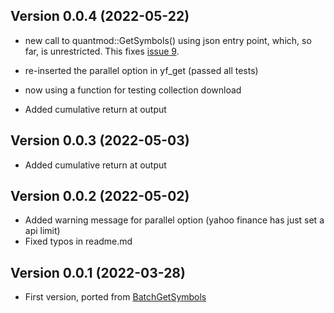 ## Version 0.0.4 (2022-05-22)

- new call to quantmod::GetSymbols() using json entry point, which, so far, 
is unrestricted. This fixes [issue 9](https://github.com/msperlin/yfR/issues/9).
- re-inserted the parallel option in yf_get (passed all tests)
- now using a function for testing collection download

- Added cumulative return at output

## Version 0.0.3 (2022-05-03)

- Added cumulative return at output

## Version 0.0.2 (2022-05-02)

- Added warning message for parallel option (yahoo finance has just set a api limit)
- Fixed typos in readme.md

## Version 0.0.1 (2022-03-28)

- First version, ported from [BatchGetSymbols](https://github.com/msperlin/BatchGetSymbols)
